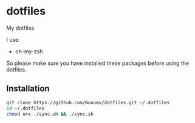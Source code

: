 # dotfiles
My dotfiles

I use:
  - oh-my-zsh

So please make sure you have installed these packages before using the dotfiles.

## Installation
```bash
git clone https://github.com/Nonumx/dotfiles.git ~/.dotfiles
cd ~/.dotfiles
chmod u+x ./sync.sh && ./sync.sh
```
